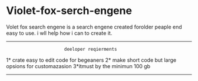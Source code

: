 # Violet-fox-serch-engene
Volet fox search engene is a search engene created forolder peaple end easy to use.
i wll help how i can to create it.

----------------------------------------------------------------------------------

                          deeloper reqierments

  1* crate easy to edit code for begeaners
  2* make short code but large opsions for customazasion
  3*itmust by the minimun 100 gb

  ---------------------------------------------------------------------------------
